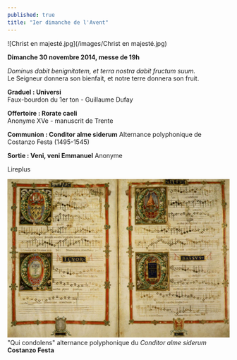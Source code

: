 ```yaml
---
published: true
title: "Ier dimanche de l'Avent"
---
```


![Christ en majesté.jpg](/images/Christ en majesté.jpg)




**Dimanche 30 novembre 2014, messe de 19h**

*Dominus dabit benignitatem, et terra nostra dabit fructum suum.*  
Le Seigneur donnera son bienfait, et notre terre donnera son fruit.

**Graduel : Universi**  
Faux-bourdon du 1er ton - Guillaume Dufay 

**Offertoire : Rorate caeli**  
Anonyme XVe - manuscrit de Trente

**Communion : Conditor alme siderum**
Alternance polyphonique de Costanzo Festa (1495-1545)

**Sortie : Veni, veni Emmanuel**
Anonyme

Lireplus

![Conditor-Festa.jpg](/images/Conditor-Festa.jpg)
"Qui condolens" alternance polyphonique du *Conditor alme siderum*  
**Costanzo Festa**